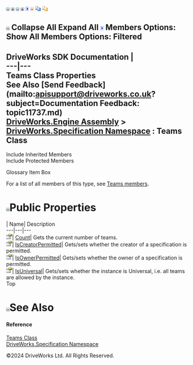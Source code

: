 ![](dotnetimages/collapse.gif) ![](dotnetimages/expand.gif) ![](dotnetimages/collapse.gif) ![](dotnetimages/expand.gif) ![](dotnetimages/drpdown.gif) ![](dotnetimages/drpdown_orange.gif) ![](dotnetimages/copycode.gif) ![](dotnetimages/copycodeHighlight.gif)

![](dotnetimages/collapse.gif) Collapse All Expand All ![](dotnetimages/drpdown.gif) Members Options: Show All  Members Options: Filtered   
---  
DriveWorks SDK Documentation  |   
---|---  
Teams Class Properties   
See Also [Send Feedback](mailto:apisupport@driveworks.co.uk?subject=Documentation Feedback: topic11737.md)  
[DriveWorks.Engine Assembly](topic2156.md) > [DriveWorks.Specification Namespace](topic10764.md) : Teams Class  
---  
  
Include Inherited Members    
Include Protected Members    


Glossary Item Box

For a list of all members of this type, see [Teams members](topic11738.md).

# ![](dotnetimages/collapse.gif)Public Properties

| Name| Description  
---|---|---  
![Public Property](dotnetimages/publicProperty.gif)| [Count](topic11753.md)| Gets the current number of teams.   
![Public Property](dotnetimages/publicProperty.gif)| [IsCreatorPermitted](topic11754.md)| Gets/sets whether the creator of a specification is permitted.   
![Public Property](dotnetimages/publicProperty.gif)| [IsOwnerPermitted](topic11755.md)| Gets/sets whether the owner of a specification is permitted.   
![Public Property](dotnetimages/publicProperty.gif)| [IsUniversal](topic11756.md)| Gets/sets whether the instance is Universal, i.e. all teams are allowed by the instance.   
Top

# ![](dotnetimages/collapse.gif)See Also

#### Reference

[Teams Class](topic11737.md)   
[DriveWorks.Specification Namespace](topic10764.md)

©2024 DriveWorks Ltd. All Rights Reserved.
